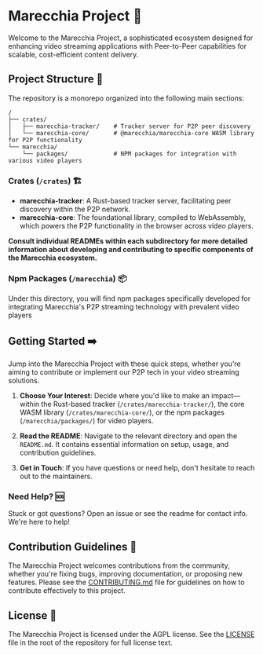 # Marecchia Project 🌊

Welcome to the Marecchia Project, a sophisticated ecosystem designed for enhancing video streaming applications with Peer-to-Peer capabilities for scalable, cost-efficient content delivery.

## Project Structure 📁

The repository is a monorepo organized into the following main sections:

```plaintext
/
├── crates/
│   ├── marecchia-tracker/    # Tracker server for P2P peer discovery
│   └── marecchia-core/       # @marecchia/marecchia-core WASM library for P2P functionality
└── marecchia/
    └── packages/             # NPM packages for integration with various video players
```

### Crates (`/crates`) 🏗️

- **marecchia-tracker**: A Rust-based tracker server, facilitating peer discovery within the P2P network.
- **marecchia-core**: The foundational library, compiled to WebAssembly, which powers the P2P functionality in the browser across video players.

**Consult individual READMEs within each subdirectory for more detailed information about developing and contributing to specific components of the Marecchia ecosystem.**

### Npm Packages (`/marecchia`) 📦

Under this directory, you will find npm packages specifically developed for integrating Marecchia's P2P streaming technology with prevalent video players

## Getting Started ➡️

Jump into the Marecchia Project with these quick steps, whether you're aiming to contribute or implement our P2P tech in your video streaming solutions.

1. **Choose Your Interest**: Decide where you'd like to make an impact—within the Rust-based tracker (`/crates/marecchia-tracker/`), the core WASM library (`/crates/marecchia-core/`), or the npm packages (`/marecchia/packages/`) for video players.

2. **Read the README**: Navigate to the relevant directory and open the `README.md`. It contains essential information on setup, usage, and contribution guidelines.

3. **Get in Touch**: If you have questions or need help, don't hesitate to reach out to the maintainers.

### Need Help? 🆘

Stuck or got questions? Open an issue or see the readme for contact info. We're here to help!

## Contribution Guidelines 🤝

The Marecchia Project welcomes contributions from the community, whether you're fixing bugs, improving documentation, or proposing new features. Please see the [CONTRIBUTING.md](CONTRIBUTING.md) file for guidelines on how to contribute effectively to this project.

## License 📄

The Marecchia Project is licensed under the AGPL license. See the [LICENSE](LICENSE.md) file in the root of the repository for full license text.
